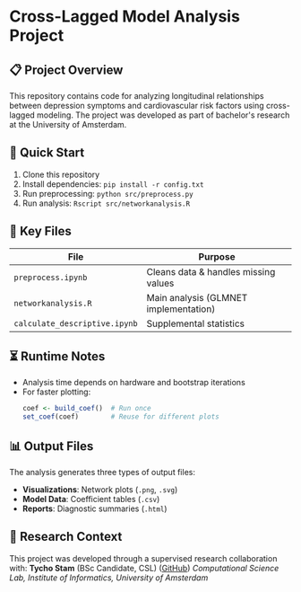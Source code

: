 # Cross-Lagged Model Analysis Project

## 📋 Project Overview
This repository contains code for analyzing longitudinal relationships between depression symptoms and cardiovascular risk factors using cross-lagged modeling. The project was developed as part of bachelor's research at the University of Amsterdam.

## 🚀 Quick Start
1. Clone this repository
2. Install dependencies: `pip install -r config.txt`
3. Run preprocessing: `python src/preprocess.py`
4. Run analysis: `Rscript src/networkanalysis.R`

## 🔧 Key Files
| File | Purpose |
|------|---------|
| `preprocess.ipynb` | Cleans data & handles missing values |
| `networkanalysis.R` | Main analysis (GLMNET implementation) |
| `calculate_descriptive.ipynb` | Supplemental statistics |

## ⏳ Runtime Notes
- Analysis time depends on hardware and bootstrap iterations
- For faster plotting: 
  ```r
  coef <- build_coef()  # Run once
  set_coef(coef)        # Reuse for different plots
  
## 📊 Output Files
The analysis generates three types of output files:
- **Visualizations**: Network plots (`.png`, `.svg`)
- **Model Data**: Coefficient tables (`.csv`) 
- **Reports**: Diagnostic summaries (`.html`)

## 👥 Research Context
This project was developed through a supervised research collaboration with:
**Tycho Stam** (BSc Candidate, CSL) ([GitHub](https://github.com/kingilsildor))
*Computational Science Lab, Institute of Informatics, University of Amsterdam*
